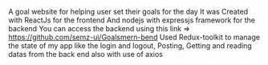 A goal website for helping user set their goals for the day 
It was Created with ReactJs for the frontend 
And nodejs with expressjs framework for the backend
You can access the backend using this link => https://github.com/semz-ui/Goalsmern-bend
Used Redux-toolkit to manage the state of my app like the login and logout, Posting, Getting and reading datas from the back end also with use of axios